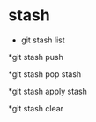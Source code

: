 # stash

* git stash list

*git stash push

*git stash pop stash

*git stash apply stash

*git stash clear
